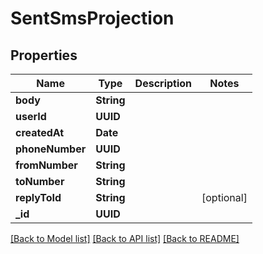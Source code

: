 # SentSmsProjection

## Properties
Name | Type | Description | Notes
------------ | ------------- | ------------- | -------------
**body** | **String** |  | 
**userId** | **UUID** |  | 
**createdAt** | **Date** |  | 
**phoneNumber** | **UUID** |  | 
**fromNumber** | **String** |  | 
**toNumber** | **String** |  | 
**replyToId** | **String** |  | [optional] 
**_id** | **UUID** |  | 

[[Back to Model list]](../README#documentation-for-models) [[Back to API list]](../README#documentation-for-api-endpoints) [[Back to README]](../README)



